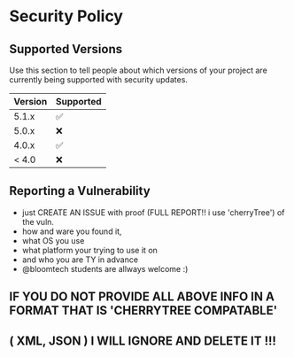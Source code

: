 # Security Policy

## Supported Versions

Use this section to tell people about which versions of your project are
currently being supported with security updates.

| Version | Supported          |
| ------- | ------------------ |
| 5.1.x   | :white_check_mark: |
| 5.0.x   | :x:                |
| 4.0.x   | :white_check_mark: |
| < 4.0   | :x:                |

## Reporting a Vulnerability
- just CREATE AN ISSUE with proof (FULL REPORT!! i use 'cherryTree') of the vuln.
- how and ware you found it,
- what OS you use
- what platform your trying to use it on
- and who you are TY in advance
- @bloomtech students are allways welcome :)
 
## IF YOU DO NOT PROVIDE ALL ABOVE INFO IN A FORMAT THAT IS 'CHERRYTREE COMPATABLE'
## ( XML, JSON ) I WILL IGNORE AND DELETE IT !!!
